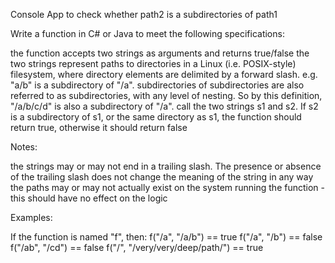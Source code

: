 Console App to check whether path2 is a subdirectories of path1


Write a function in C# or Java to meet the following specifications: 

the function accepts two strings as arguments and returns true/false 
the two strings represent paths to directories in a Linux (i.e. POSIX-style) filesystem, where directory elements are delimited by a forward slash. e.g. "a/b" is a subdirectory of "/a". 
subdirectories of subdirectories are also referred to as subdirectories, with any level of nesting. So by this definition, "/a/b/c/d" is also a subdirectory of "/a". 
call the two strings s1 and s2. If s2 is a subdirectory of s1, or the same directory as s1, the function should return true, otherwise it should return false 

Notes: 

the strings may or may not end in a trailing slash. The presence or absence of the trailing slash does not change the meaning of the string in any way 
the paths may or may not actually exist on the system running the function - this should have no effect on the logic 

Examples: 

If the function is named "f", then: 
f("/a", "/a/b") == true
f("/a", "/b") == false
f("/ab", "/cd") == false
f("/", "/very/very/deep/path/") == true
